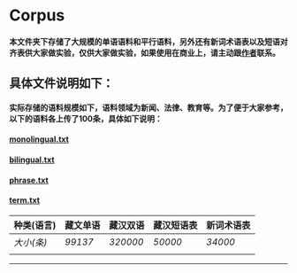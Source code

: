 # Corpus
#### 本文件夹下存储了大规模的单语语料和平行语料，另外还有新词术语表以及短语对齐表供大家做实验，仅供大家做实验，如果使用在商业上，请主动跟[作者](https://github.com/Shajiu/Individual-Homepage/blob/master/README.md)联系。
## 具体文件说明如下：
#### 实际存储的语料规模如下，语料领域为新闻、法律、教育等。为了便于大家参考，以下的语料各上传了100条，具体如下说明：
#### [monolingual.txt]()
#### [bilingual.txt]()
#### [phrase.txt]()
#### [term.txt]()

|**种类(语言)**|**藏文单语**| **藏汉双语**|**藏汉短语表**|**新词术语表**|
|--|--|--|--|--|
|*大小(条)*|*99137*| *320000* |*50000*|*34000*|
|  |  |  |  |   |

---
